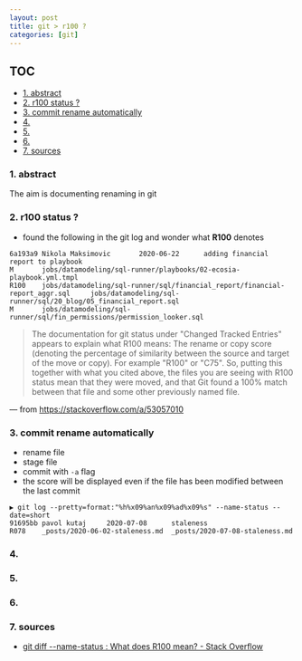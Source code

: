 ```yaml
---
layout: post
title: git > r100 ? 
categories: [git]
---
```

## TOC
<!-- TOC -->

- [1. abstract](#1-abstract)
- [2. r100 status ?](#2-r100-status-)
- [3. commit rename automatically](#3-commit-rename-automatically)
- [4.](#4)
- [5.](#5)
- [6.](#6)
- [7. sources](#7-sources)

<!-- /TOC -->

### 1. abstract
The aim is documenting renaming in git

### 2. r100 status ?
* found the following in the git log and wonder what **R100** denotes

```
6a193a9 Nikola Maksimovic       2020-06-22      adding financial report to playbook
M       jobs/datamodeling/sql-runner/playbooks/02-ecosia-playbook.yml.tmpl
R100    jobs/datamodeling/sql-runner/sql/financial_report/financial-report_aggr.sql     jobs/datamodeling/sql-runner/sql/20_blog/05_financial_report.sql
M       jobs/datamodeling/sql-runner/sql/fin_permissions/permission_looker.sql
```

> The documentation for git status under "Changed Tracked Entries" appears to explain what R100 means: <X><score> The rename or copy score (denoting the percentage of similarity between the source and target of the move or copy). For example "R100" or "C75". So, putting this together with what you cited above, the files you are seeing with R100 status mean that they were moved, and that Git found a 100% match between that file and some other previously named file.

— from <https://stackoverflow.com/a/53057010>

### 3. commit rename automatically
* rename file
* stage file
* commit with `-a` flag
* the score will be displayed even if the file has been modified between the last commit

```
▶ git log --pretty=format:"%h%x09%an%x09%ad%x09%s" --name-status --date=short
91695bb pavol kutaj     2020-07-08      staleness
R078    _posts/2020-06-02-staleness.md  _posts/2020-07-08-staleness.md
```


### 4.  
### 5.  
### 6.  
### 7. sources
* [git diff --name-status : What does R100 mean? - Stack Overflow](https://stackoverflow.com/questions/53056942/git-diff-name-status-what-does-r100-mean)